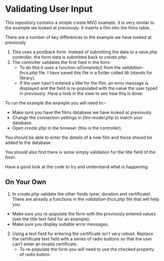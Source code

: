# Validating User Input

This repository contains a simple create MVC example. It is very similar to the example we looked at previously. It inserts a film into the films table.

There are a number of key differences to the example we have looked at previously

1. This uses a postback form. Instead of submitting the data to a *save.php* controller, the form data is submitted back to *create.php*.
2. The controller validates the first field in the form.
   * To do this it uses a function *isComplete()* from the *validation-fncs.php* file. I have saved this file in a folder called *lib* (stands for library).
   * If the user hasn't entered a title for the film, an error message is displayed and the field is re-populated with the value the user typed in previously. Have a look in the view to see how this is done.

To run the example the example you will need to:-
* Make sure you have the films database we have looked at previously
* Change the connection settings in *film-model.php* to match your database.
* Open *create.php* in the browser (this is the controller).

You should be able to enter the details of a new film and these should be added to the database.

You should also find there is some simply validation for the *title* field of the form.

Have a good look at the code to try and understand what is happening.

## On Your Own
1. In *create.php* validate the other fields (year, duration and certificate). There are already a functions in the *validation-fncs.php* file that will help you.
  * Make sure you re-populate the form with the previously entered values (see the title text field for an example).
  * Make sure you display suitable error messages.

2. Using a text field for entering the certificate isn't very robust. Replace the certificate text field with a series of radio buttons so that the user can't enter an invalid certificate.
    * To re-populate the form you will need to use the *checked* property of radio button. 
